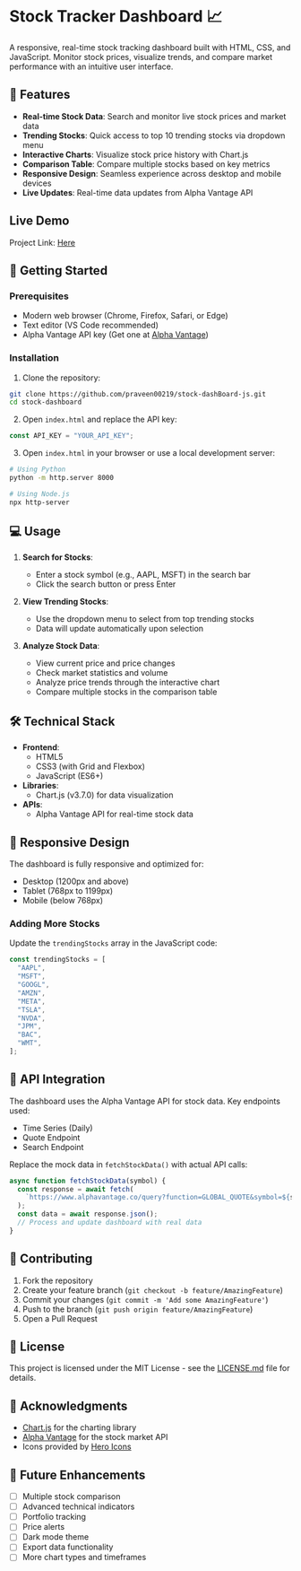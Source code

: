 # Stock Tracker Dashboard 📈

A responsive, real-time stock tracking dashboard built with HTML, CSS, and JavaScript. Monitor stock prices, visualize trends, and compare market performance with an intuitive user interface.

## 🌟 Features

- **Real-time Stock Data**: Search and monitor live stock prices and market data
- **Trending Stocks**: Quick access to top 10 trending stocks via dropdown menu
- **Interactive Charts**: Visualize stock price history with Chart.js
- **Comparison Table**: Compare multiple stocks based on key metrics
- **Responsive Design**: Seamless experience across desktop and mobile devices
- **Live Updates**: Real-time data updates from Alpha Vantage API

## Live Demo

Project Link: [Here]()

## 🚀 Getting Started

### Prerequisites

- Modern web browser (Chrome, Firefox, Safari, or Edge)
- Text editor (VS Code recommended)
- Alpha Vantage API key (Get one at [Alpha Vantage](https://www.alphavantage.co/support/#api-key))

### Installation

1. Clone the repository:

```bash
git clone https://github.com/praveen00219/stock-dashBoard-js.git
cd stock-dashboard
```

2. Open `index.html` and replace the API key:

```javascript
const API_KEY = "YOUR_API_KEY";
```

3. Open `index.html` in your browser or use a local development server:

```bash
# Using Python
python -m http.server 8000

# Using Node.js
npx http-server
```

## 💻 Usage

1. **Search for Stocks**:

   - Enter a stock symbol (e.g., AAPL, MSFT) in the search bar
   - Click the search button or press Enter

2. **View Trending Stocks**:

   - Use the dropdown menu to select from top trending stocks
   - Data will update automatically upon selection

3. **Analyze Stock Data**:
   - View current price and price changes
   - Check market statistics and volume
   - Analyze price trends through the interactive chart
   - Compare multiple stocks in the comparison table

## 🛠️ Technical Stack

- **Frontend**:
  - HTML5
  - CSS3 (with Grid and Flexbox)
  - JavaScript (ES6+)
- **Libraries**:
  - Chart.js (v3.7.0) for data visualization
- **APIs**:
  - Alpha Vantage API for real-time stock data

## 📱 Responsive Design

The dashboard is fully responsive and optimized for:

- Desktop (1200px and above)
- Tablet (768px to 1199px)
- Mobile (below 768px)

### Adding More Stocks

Update the `trendingStocks` array in the JavaScript code:

```javascript
const trendingStocks = [
  "AAPL",
  "MSFT",
  "GOOGL",
  "AMZN",
  "META",
  "TSLA",
  "NVDA",
  "JPM",
  "BAC",
  "WMT",
];
```

## 📝 API Integration

The dashboard uses the Alpha Vantage API for stock data. Key endpoints used:

- Time Series (Daily)
- Quote Endpoint
- Search Endpoint

Replace the mock data in `fetchStockData()` with actual API calls:

```javascript
async function fetchStockData(symbol) {
  const response = await fetch(
    `https://www.alphavantage.co/query?function=GLOBAL_QUOTE&symbol=${symbol}&apikey=${API_KEY}`
  );
  const data = await response.json();
  // Process and update dashboard with real data
}
```

## 🤝 Contributing

1. Fork the repository
2. Create your feature branch (`git checkout -b feature/AmazingFeature`)
3. Commit your changes (`git commit -m 'Add some AmazingFeature'`)
4. Push to the branch (`git push origin feature/AmazingFeature`)
5. Open a Pull Request

## 📄 License

This project is licensed under the MIT License - see the [LICENSE.md](LICENSE.md) file for details.

## 🙏 Acknowledgments

- [Chart.js](https://www.chartjs.org/) for the charting library
- [Alpha Vantage](https://www.alphavantage.co/) for the stock market API
- Icons provided by [Hero Icons](https://heroicons.com/)

## 🔮 Future Enhancements

- [ ] Multiple stock comparison
- [ ] Advanced technical indicators
- [ ] Portfolio tracking
- [ ] Price alerts
- [ ] Dark mode theme
- [ ] Export data functionality
- [ ] More chart types and timeframes
